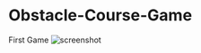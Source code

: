 # Obstacle-Course-Game
First Game
![screenshot](https://user-images.githubusercontent.com/54026268/134957903-d9ee03a7-c8ff-4a49-b32f-aa8473b04c0e.png)
